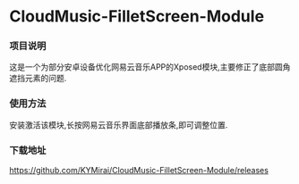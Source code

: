 # CloudMusic-FilletScreen-Module

### 项目说明
这是一个为部分安卓设备优化网易云音乐APP的Xposed模块,主要修正了底部圆角遮挡元素的问题.

### 使用方法
安装激活该模块,长按网易云音乐界面底部播放条,即可调整位置.

### 下载地址
https://github.com/KYMirai/CloudMusic-FilletScreen-Module/releases
